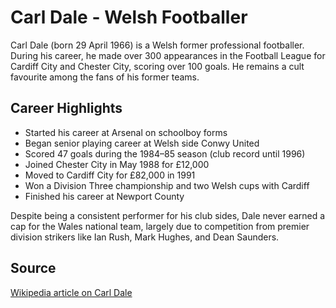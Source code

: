 # Carl Dale - Welsh Footballer

Carl Dale (born 29 April 1966) is a Welsh former professional footballer. During his career, he made over 300 appearances in the Football League for Cardiff City and Chester City, scoring over 100 goals. He remains a cult favourite among the fans of his former teams.

## Career Highlights

- Started his career at Arsenal on schoolboy forms
- Began senior playing career at Welsh side Conwy United
- Scored 47 goals during the 1984–85 season (club record until 1996)
- Joined Chester City in May 1988 for £12,000
- Moved to Cardiff City for £82,000 in 1991
- Won a Division Three championship and two Welsh cups with Cardiff
- Finished his career at Newport County

Despite being a consistent performer for his club sides, Dale never earned a cap for the Wales national team, largely due to competition from premier division strikers like Ian Rush, Mark Hughes, and Dean Saunders.

## Source
[Wikipedia article on Carl Dale](https://en.wikipedia.org/wiki/Carl_Dale)
